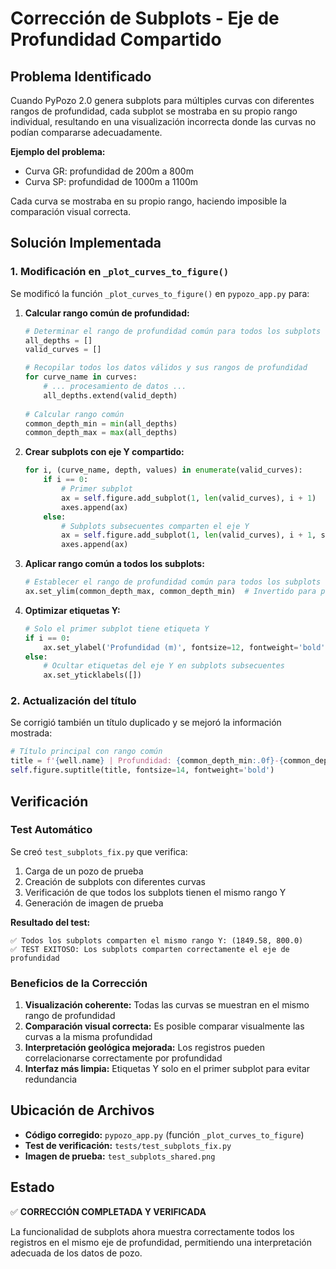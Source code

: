 # Corrección de Subplots - Eje de Profundidad Compartido

## Problema Identificado

Cuando PyPozo 2.0 genera subplots para múltiples curvas con diferentes rangos de profundidad, cada subplot se mostraba en su propio rango individual, resultando en una visualización incorrecta donde las curvas no podían compararse adecuadamente.

**Ejemplo del problema:**
- Curva GR: profundidad de 200m a 800m
- Curva SP: profundidad de 1000m a 1100m

Cada curva se mostraba en su propio rango, haciendo imposible la comparación visual correcta.

## Solución Implementada

### 1. Modificación en `_plot_curves_to_figure()`

Se modificó la función `_plot_curves_to_figure()` en `pypozo_app.py` para:

1. **Calcular rango común de profundidad:**
   ```python
   # Determinar el rango de profundidad común para todos los subplots
   all_depths = []
   valid_curves = []
   
   # Recopilar todos los datos válidos y sus rangos de profundidad
   for curve_name in curves:
       # ... procesamiento de datos ...
       all_depths.extend(valid_depth)
       
   # Calcular rango común
   common_depth_min = min(all_depths)
   common_depth_max = max(all_depths)
   ```

2. **Crear subplots con eje Y compartido:**
   ```python
   for i, (curve_name, depth, values) in enumerate(valid_curves):
       if i == 0:
           # Primer subplot
           ax = self.figure.add_subplot(1, len(valid_curves), i + 1)
           axes.append(ax)
       else:
           # Subplots subsecuentes comparten el eje Y
           ax = self.figure.add_subplot(1, len(valid_curves), i + 1, sharey=axes[0])
           axes.append(ax)
   ```

3. **Aplicar rango común a todos los subplots:**
   ```python
   # Establecer el rango de profundidad común para todos los subplots
   ax.set_ylim(common_depth_max, common_depth_min)  # Invertido para profundidad
   ```

4. **Optimizar etiquetas Y:**
   ```python
   # Solo el primer subplot tiene etiqueta Y
   if i == 0:
       ax.set_ylabel('Profundidad (m)', fontsize=12, fontweight='bold')
   else:
       # Ocultar etiquetas del eje Y en subplots subsecuentes
       ax.set_yticklabels([])
   ```

### 2. Actualización del título

Se corrigió también un título duplicado y se mejoró la información mostrada:

```python
# Título principal con rango común
title = f'{well.name} | Profundidad: {common_depth_min:.0f}-{common_depth_max:.0f}m | {len(valid_curves)} curvas'
self.figure.suptitle(title, fontsize=14, fontweight='bold')
```

## Verificación

### Test Automático

Se creó `test_subplots_fix.py` que verifica:

1. Carga de un pozo de prueba
2. Creación de subplots con diferentes curvas
3. Verificación de que todos los subplots tienen el mismo rango Y
4. Generación de imagen de prueba

**Resultado del test:**
```
✅ Todos los subplots comparten el mismo rango Y: (1849.58, 800.0)
✅ TEST EXITOSO: Los subplots comparten correctamente el eje de profundidad
```

### Beneficios de la Corrección

1. **Visualización coherente:** Todas las curvas se muestran en el mismo rango de profundidad
2. **Comparación visual correcta:** Es posible comparar visualmente las curvas a la misma profundidad
3. **Interpretación geológica mejorada:** Los registros pueden correlacionarse correctamente por profundidad
4. **Interfaz más limpia:** Etiquetas Y solo en el primer subplot para evitar redundancia

## Ubicación de Archivos

- **Código corregido:** `pypozo_app.py` (función `_plot_curves_to_figure`)
- **Test de verificación:** `tests/test_subplots_fix.py`
- **Imagen de prueba:** `test_subplots_shared.png`

## Estado

✅ **CORRECCIÓN COMPLETADA Y VERIFICADA**

La funcionalidad de subplots ahora muestra correctamente todos los registros en el mismo eje de profundidad, permitiendo una interpretación adecuada de los datos de pozo.
